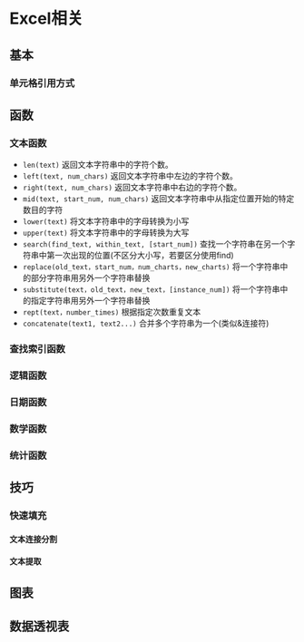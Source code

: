 Excel相关
==============


## 基本

### 单元格引用方式

## 函数

### 文本函数

* `len(text)` 返回文本字符串中的字符个数。
* `left(text, num_chars)` 返回文本字符串中左边的字符个数。
* `right(text, num_chars)` 返回文本字符串中右边的字符个数。
* `mid(text, start_num, num_chars)` 返回文本字符串中从指定位置开始的特定数目的字符
* `lower(text)` 将文本字符串中的字母转换为小写
* `upper(text)` 将文本字符串中的字母转换为大写
* `search(find_text, within_text, [start_num])` 查找一个字符串在另一个字符串中第一次出现的位置(不区分大小写，若要区分使用find)
* `replace(old_text，start_num，num_charts，new_charts)` 将一个字符串中的部分字符串用另外一个字符串替换
* `substitute(text，old_text，new_text，[instance_num])` 将一个字符串中的指定字符串用另外一个字符串替换
* `rept(text，number_times)` 根据指定次数重复文本
* `concatenate(text1, text2...)` 合并多个字符串为一个(类似&连接符)



### 查找索引函数

### 逻辑函数

### 日期函数

### 数学函数

### 统计函数


## 技巧

### 快速填充

#### 文本连接分割

#### 文本提取


## 图表


## 数据透视表
